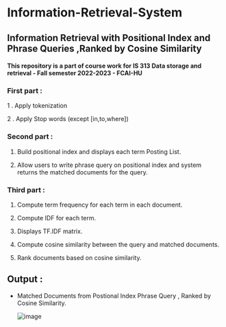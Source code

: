 # Information-Retrieval-System
## Information Retrieval with Positional Index and Phrase Queries ,Ranked by Cosine Similarity 
#### This repository is a part of course work for IS 313 Data storage and retrieval - Fall semester 2022-2023 - FCAI-HU
### First part :

1 . Apply tokenization

2 . Apply Stop words (except [in,to,where])

### Second part :

1. Build positional index and displays each term Posting List.

2. Allow users to write phrase query on positional index and system returns the matched documents for the query.

### Third part :

1. Compute term frequency for each term in each document.

2. Compute IDF for each term.

3. Displays TF.IDF matrix.

4. Compute cosine similarity between the query and matched documents.

5. Rank documents based on cosine similarity.

## Output :
- Matched Documents from Postional Index Phrase Query , Ranked by Cosine Similarity.

   ![image](https://user-images.githubusercontent.com/76521677/207455721-9efa77f0-83de-42d4-91c7-ac2f01d599fd.png)
